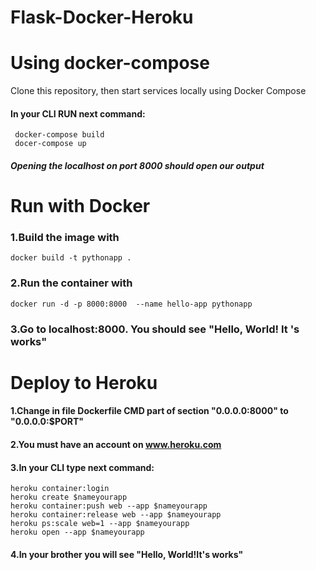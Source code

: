 # Flask-Docker-Heroku
# Using docker-compose
Clone this repository, then start services locally using Docker Compose
#### In your CLI RUN next command:

```
 docker-compose build
 docer-compose up
 ```
##### Opening the localhost on port 8000 should open our output


# Run with Docker
### 1.Build the image with
```
docker build -t pythonapp .
```
### 2.Run the container with
```
docker run -d -p 8000:8000  --name hello-app pythonapp
 ```
### 3.Go to localhost:8000. You should see "Hello, World!  It 's works"

# Deploy to Heroku
#### 1.Change in file Dockerfile CMD part of section "0.0.0.0:8000" to "0.0.0.0:$PORT"
####   2.You must have an account on  www.heroku.com
####   3.In your CLI type next command:
```
heroku container:login
heroku create $nameyourapp
heroku container:push web --app $nameyourapp
heroku container:release web --app $nameyourapp
heroku ps:scale web=1 --app $nameyourapp
heroku open --app $nameyourapp
```
#### 4.In your brother you will see "Hello, World!It's works"




   
